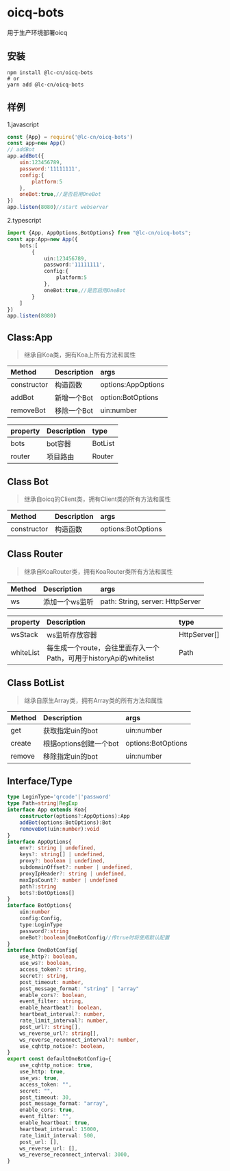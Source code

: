 # oicq-bots
用于生产环境部署oicq
## 安装
```shell
npm install @lc-cn/oicq-bots
# or
yarn add @lc-cn/oicq-bots
```
## 样例
1.javascript
```javascript
const {App} = require('@lc-cn/oicq-bots')
const app=new App()
// addBot
app.addBot({
    uin:123456789,
    password:'11111111',
    config:{
        platform:5
    },
    oneBot:true,//是否启用OneBot
})
app.listen(8080)//start webserver
```
2.typescript

```typescript
import {App, AppOptions,BotOptions} from "@lc-cn/oicq-bots";
const app:App=new App({
    bots:[
        {
            uin:123456789,
            password:'11111111',
            config:{
                platform:5
            },
            oneBot:true,//是否启用OneBot
        }
    ]
})
app.listen(8080)
```
## Class:App
> 继承自Koa类，拥有Koa上所有方法和属性

|Method|Description|args|
|:---|:---|:---|
|constructor|构造函数|options:AppOptions|
|addBot|新增一个Bot|option:BotOptions|
|removeBot|移除一个Bot|uin:number|

|property|Description|type|
|:---|:---|:---|
|bots|bot容器|BotList|
|router|项目路由|Router|
## Class Bot
> 继承自oicq的Client类，拥有Client类的所有方法和属性

|Method|Description|args|
|:---|:---|:---|
|constructor|构造函数|options:BotOptions|
## Class Router
> 继承自KoaRouter类，拥有KoaRouter类所有方法和属性

|Method|Description|args|
|:---|:---|:---|
|ws|添加一个ws监听|path: String, server: HttpServer|

|property|Description|type|
|:---|:---|:---|
|wsStack|ws监听存放容器|HttpServer[]|
|whiteList|每生成一个route，会往里面存入一个Path，可用于historyApi的whitelist|Path|
## Class BotList
> 继承自原生Array类，拥有Array类的所有方法和属性

|Method|Description|args|
|:---|:---|:---|
|get|获取指定uin的bot|uin:number|
|create|根据options创建一个bot|options:BotOptions|
|remove|移除指定uin的bot|uin:number|
## Interface/Type
```typescript
type LoginType='qrcode'|'password'
type Path=string|RegExp
interface App extends Koa{
    constructor(options?:AppOptions):App
    addBot(options:BotOptions):Bot
    removeBot(uin:number):void
}
interface AppOptions{
    env?: string | undefined,
    keys?: string[] | undefined,
    proxy?: boolean | undefined,
    subdomainOffset?: number | undefined,
    proxyIpHeader?: string | undefined,
    maxIpsCount?: number | undefined
    path?:string
    bots?:BotOptions[]
}
interface BotOptions{
    uin:number
    config:Config,
    type:LoginType
    password?:string
    oneBot?:boolean|OneBotConfig//传true时将使用默认配置
}
interface OneBotConfig{
    use_http?: boolean,
    use_ws?: boolean,
    access_token?: string,
    secret?: string,
    post_timeout: number,
    post_message_format: "string" | "array"
    enable_cors?: boolean,
    event_filter: string,
    enable_heartbeat?: boolean,
    heartbeat_interval?: number,
    rate_limit_interval?: number,
    post_url?: string[],
    ws_reverse_url?: string[],
    ws_reverse_reconnect_interval?: number,
    use_cqhttp_notice?: boolean,
}
export const defaultOneBotConfig={
    use_cqhttp_notice: true,
    use_http: true,
    use_ws: true,
    access_token: "",
    secret: "",
    post_timeout: 30,
    post_message_format: "array",
    enable_cors: true,
    event_filter: "",
    enable_heartbeat: true,
    heartbeat_interval: 15000,
    rate_limit_interval: 500,
    post_url: [],
    ws_reverse_url: [],
    ws_reverse_reconnect_interval: 3000,
}
```